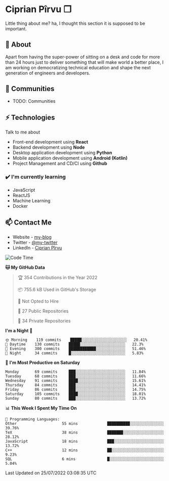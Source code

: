 # Ciprian Pîrvu ❐

Little thing about me? ha, I thought this section it is supposed to be important.

## 🧐 About

Apart from having the super-power of sitting on a desk and code for more than 24 hours just to deliver something that will make world a better place, I am working on democratizing technical education and shape the next generation of engineers and developers.

## 👯 Communities

-   TODO: Communities

## ⚡ Technologies

Talk to me about

-   Front-end development using **React**
-   Backend development using **Node**
-   Desktop application development using **Python**
-   Mobile application development using **Android (Kotlin)**
-   Project Management and CD/CI using **Github**

### ✔️ I'm currently learning

-   JavaScript
-   ReactJS
-   Machine Learning
-   Docker

## 📫 Contact Me

-   Website - [my-blog]()
-   Twitter - [@my-twitter]()
-   LinkedIn - [Ciprian Pîrvu](https://www.linkedin.com/in/p%C3%AErvu-ciprian-cristian-4415991b1/)

<!--START_SECTION:waka-->
![Code Time](http://img.shields.io/badge/Code%20Time-1%2C278%20hrs-blue)

**🐱 My GitHub Data** 

> 🏆 354 Contributions in the Year 2022
 > 
> 📦 755.6 kB Used in GitHub's Storage 
 > 
> 🚫 Not Opted to Hire
 > 
> 📜 27 Public Repositories 
 > 
> 🔑 34 Private Repositories  
 > 
**I'm a Night 🦉** 

```text
🌞 Morning    119 commits    █████░░░░░░░░░░░░░░░░░░░░   20.41% 
🌆 Daytime    130 commits    █████░░░░░░░░░░░░░░░░░░░░   22.3% 
🌃 Evening    300 commits    ████████████░░░░░░░░░░░░░   51.46% 
🌙 Night      34 commits     █░░░░░░░░░░░░░░░░░░░░░░░░   5.83%

```
📅 **I'm Most Productive on Saturday** 

```text
Monday       69 commits     ███░░░░░░░░░░░░░░░░░░░░░░   11.84% 
Tuesday      68 commits     ███░░░░░░░░░░░░░░░░░░░░░░   11.66% 
Wednesday    91 commits     ████░░░░░░░░░░░░░░░░░░░░░   15.61% 
Thursday     84 commits     ███░░░░░░░░░░░░░░░░░░░░░░   14.41% 
Friday       86 commits     ███░░░░░░░░░░░░░░░░░░░░░░   14.75% 
Saturday     105 commits    ████░░░░░░░░░░░░░░░░░░░░░   18.01% 
Sunday       80 commits     ███░░░░░░░░░░░░░░░░░░░░░░   13.72%

```


📊 **This Week I Spent My Time On** 

```text
💬 Programming Languages: 
Other                    55 mins             ██████████░░░░░░░░░░░░░░░   39.76% 
TeX                      38 mins             ███████░░░░░░░░░░░░░░░░░░   28.12% 
JavaScript               18 mins             ███░░░░░░░░░░░░░░░░░░░░░░   13.72% 
C++                      12 mins             ██░░░░░░░░░░░░░░░░░░░░░░░   9.23% 
SQL                      6 mins              █░░░░░░░░░░░░░░░░░░░░░░░░   5.04%

```


 Last Updated on 25/07/2022 03:08:35 UTC
<!--END_SECTION:waka-->
